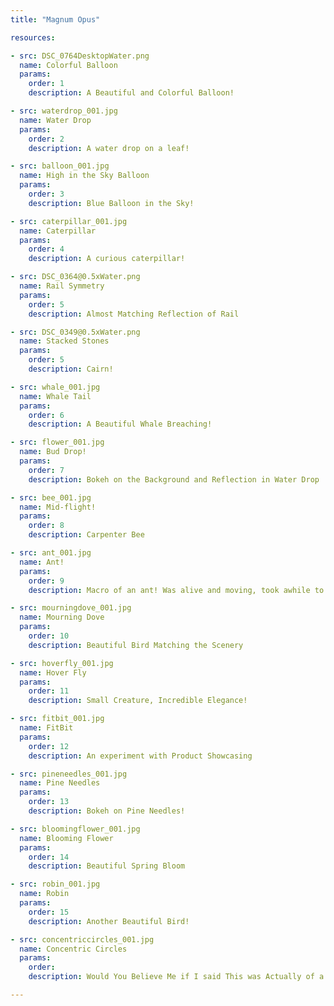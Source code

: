 ```yaml
---
title: "Magnum Opus"

resources:

- src: DSC_0764DesktopWater.png
  name: Colorful Balloon
  params:
    order: 1
    description: A Beautiful and Colorful Balloon!

- src: waterdrop_001.jpg
  name: Water Drop
  params:
    order: 2
    description: A water drop on a leaf!

- src: balloon_001.jpg
  name: High in the Sky Balloon
  params:
    order: 3
    description: Blue Balloon in the Sky!

- src: caterpillar_001.jpg
  name: Caterpillar
  params:
    order: 4
    description: A curious caterpillar!

- src: DSC_0364@0.5xWater.png
  name: Rail Symmetry
  params:
    order: 5
    description: Almost Matching Reflection of Rail

- src: DSC_0349@0.5xWater.png
  name: Stacked Stones
  params:
    order: 5
    description: Cairn!

- src: whale_001.jpg
  name: Whale Tail
  params:
    order: 6
    description: A Beautiful Whale Breaching!

- src: flower_001.jpg
  name: Bud Drop!
  params:
    order: 7
    description: Bokeh on the Background and Reflection in Water Drop

- src: bee_001.jpg
  name: Mid-flight!
  params:
    order: 8
    description: Carpenter Bee

- src: ant_001.jpg
  name: Ant!
  params:
    order: 9
    description: Macro of an ant! Was alive and moving, took awhile to capture :)

- src: mourningdove_001.jpg
  name: Mourning Dove
  params:
    order: 10
    description: Beautiful Bird Matching the Scenery

- src: hoverfly_001.jpg
  name: Hover Fly
  params:
    order: 11
    description: Small Creature, Incredible Elegance!

- src: fitbit_001.jpg
  name: FitBit
  params:
    order: 12
    description: An experiment with Product Showcasing

- src: pineneedles_001.jpg
  name: Pine Needles
  params:
    order: 13
    description: Bokeh on Pine Needles!

- src: bloomingflower_001.jpg
  name: Blooming Flower
  params:
    order: 14
    description: Beautiful Spring Bloom

- src: robin_001.jpg
  name: Robin
  params:
    order: 15
    description: Another Beautiful Bird!

- src: concentriccircles_001.jpg
  name: Concentric Circles
  params:
    order: 
    description: Would You Believe Me if I said This was Actually of a Car's Head-Light?

---
```


